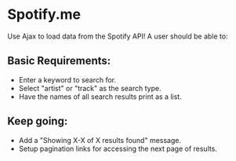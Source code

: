 # Spotify.me

Use Ajax to load data from the Spotify API! A user should be able to:

## Basic Requirements:

 - Enter a keyword to search for.
 - Select "artist" or "track" as the search type.
 - Have the names of all search results print as a list.

## Keep going:

 - Add a "Showing X-X of X results found" message.
 - Setup pagination links for accessing the next page of results.
